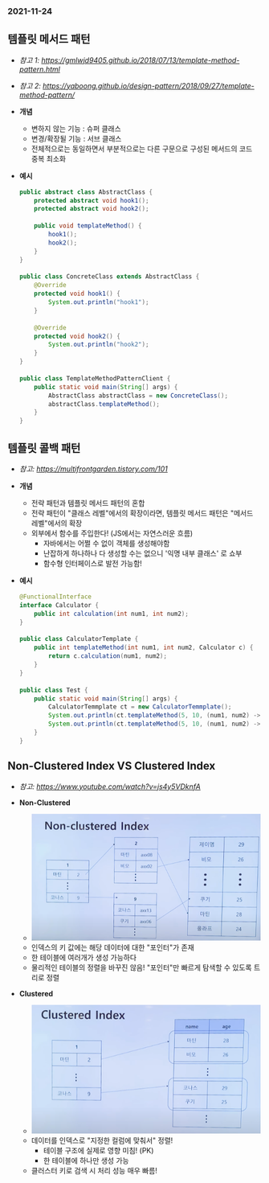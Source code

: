 ### 2021-11-24

## 템플릿 메서드 패턴
- *참고 1: https://gmlwjd9405.github.io/2018/07/13/template-method-pattern.html*
- *참고 2: https://yaboong.github.io/design-pattern/2018/09/27/template-method-pattern/*
- **개념**
    - 변하지 않는 기능 : 슈퍼 클래스
    - 변경/확장될 기능 : 서브 클래스
    - 전체적으로는 동일하면서 부분적으로는 다른 구문으로 구성된 메서드의 코드 중복 최소화

- **예시**
    ```java
    public abstract class AbstractClass {
        protected abstract void hook1();
        protected abstract void hook2();

        public void templateMethod() {
            hook1();
            hook2();
        }
    }

    public class ConcreteClass extends AbstractClass {
        @Override
        protected void hook1() {
            System.out.println("hook1");
        }

        @Override
        protected void hook2() {
            System.out.println("hook2");
        }
    }

    public class TemplateMethodPatternClient {
        public static void main(String[] args) {
            AbstractClass abstractClass = new ConcreteClass();
            abstractClass.templateMethod();
        }
    }
    ```

## 템플릿 콜백 패턴
- *참고: https://multifrontgarden.tistory.com/101*
- **개념**
    - 전략 패턴과 템플릿 메서드 패턴의 혼합
    - 전략 패턴이 "클래스 레벨"에서의 확장이라면, 템플릿 메서드 패턴은 "메서드 레벨"에서의 확장
    - 외부에서 함수를 주입한다! (JS에서는 자연스러운 흐름)
        - 자바에서는 어쩔 수 없이 객체를 생성해야함
        - 난잡하게 하나하나 다 생성할 수는 없으니 '익명 내부 클래스' 로 쇼부
        - 함수형 인터페이스로 발전 가능함!

- **예시**
    ```java
    @FunctionalInterface
    interface Calculator {
        public int calculation(int num1, int num2);
    }

    public class CalculatorTemplate {
        public int templateMethod(int num1, int num2, Calculator c) {
            return c.calculation(num1, num2);
        }
    }

    public class Test {
        public static void main(String[] args) {
            CalculatorTemmplate ct = new CalculatorTemmplate();
            System.out.println(ct.templateMethod(5, 10, (num1, num2) -> num1 + num2));
            System.out.println(ct.templateMethod(5, 10, (num1, num2) -> num1 * num2));
        }
    }
    ```

## Non-Clustered Index VS Clustered Index
- *참고: https://www.youtube.com/watch?v=js4y5VDknfA*
- **Non-Clustered**
    - ![](../image/2021-11-24-Non-clustered.PNG)
    - 인덱스의 키 값에는 해당 데이터에 대한 "포인터"가 존재
    - 한 테이블에 여러개가 생성 가능하다
    - 물리적인 테이블의 정렬을 바꾸진 않음! "포인터"만 빠르게 탐색할 수 있도록 트리로 정렬

- **Clustered**
    - ![](../image/2021-11-24-Clustered.PNG)
    - 데이터를 인덱스로 "지정한 컬럼에 맞춰서" 정렬!
        - 테이블 구조에 실제로 영향 미침! (PK)
        - 한 테이블에 하나만 생성 가능
    - 클러스터 키로 검색 시 처리 성능 매우 빠름!

